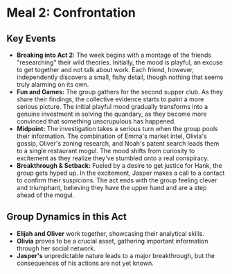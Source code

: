 # Meal 2: Confrontation

## Key Events
* **Breaking into Act 2:** The week begins with a montage of the friends "researching" their wild theories. Initially, the mood is playful, an excuse to get together and not talk about work. Each friend, however, independently discovers a small, fishy detail, though nothing that seems truly alarming on its own.
* **Fun and Games:** The group gathers for the second supper club. As they share their findings, the collective evidence starts to paint a more serious picture. The initial playful mood gradually transforms into a genuine investment in solving the quandary, as they become more convinced that something unscrupulous has happened.
* **Midpoint:** The investigation takes a serious turn when the group pools their information. The combination of Emma's market intel, Olivia's gossip, Oliver's zoning research, and Noah's patent search leads them to a single restaurant mogul. The mood shifts from curiosity to excitement as they realize they've stumbled onto a real conspiracy.
* **Breakthrough & Setback:** Fueled by a desire to get justice for Hank, the group gets hyped up. In the excitement, Jasper makes a call to a contact to confirm their suspicions. The act ends with the group feeling clever and triumphant, believing they have the upper hand and are a step ahead of the mogul.

## Group Dynamics in this Act
* **Elijah and Oliver** work together, showcasing their analytical skills.
* **Olivia** proves to be a crucial asset, gathering important information through her social network.
* **Jasper's** unpredictable nature leads to a major breakthrough, but the consequences of his actions are not yet known.